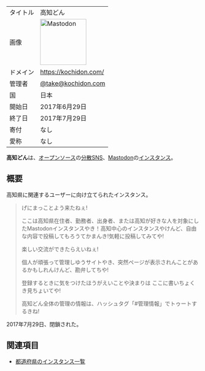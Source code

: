 <div>

|          |                                                                                                                                                                                                                                                                                                        |
|----------|--------------------------------------------------------------------------------------------------------------------------------------------------------------------------------------------------------------------------------------------------------------------------------------------------------|
| タイトル | 高知どん                                                                                                                                                                                                                                                                                               |
| 画像     | [<img src="/images/thumb/0/00/Mastodon_logo.png/120px-Mastodon_logo.png" srcset="/images/thumb/0/00/Mastodon_logo.png/180px-Mastodon_logo.png 1.5x, /images/0/00/Mastodon_logo.png 2x" width="120" height="120" alt="Mastodon" />](/%E3%83%95%E3%82%A1%E3%82%A4%E3%83%AB:Mastodon_logo.png "Mastodon") |
| ドメイン | <a href="https://kochidon.com/" rel="nofollow">https://kochidon.com/</a>                                                                                                                                                                                                                               |
| 管理者   | <a href="https://kochidon.com/@take" rel="nofollow">@take@kochidon.com</a>                                                                                                                                                                                                                             |
| 国       | 日本                                                                                                                                                                                                                                                                                                   |
| 開始日   | 2017年6月29日                                                                                                                                                                                                                                                                                          |
| 終了日   | 2017年7月29日                                                                                                                                                                                                                                                                                          |
| 寄付     | なし                                                                                                                                                                                                                                                                                                   |
| 愛称     | なし                                                                                                                                                                                                                                                                                                   |

**高知どん**は、[オープンソース](/%E3%82%AA%E3%83%BC%E3%83%97%E3%83%B3%E3%82%BD%E3%83%BC%E3%82%B9 "オープンソース")の[分散SNS](/%E5%88%86%E6%95%A3SNS "分散SNS")、[Mastodon](/Mastodon "Mastodon")の[インスタンス](/%E3%82%A4%E3%83%B3%E3%82%B9%E3%82%BF%E3%83%B3%E3%82%B9 "インスタンス")。

## 概要

高知県に関連するユーザーに向け立てられたインスタンス。

> げにまっことよう来たねぇ!
>
> ここは高知県在住者、勤務者、出身者、または高知が好きな人を対象にしたMastodonインスタンスやき！高知中心のインスタンスやけんど、自由な内容で投稿してもろうてかまんき!気軽に投稿してみてや!
>
> 楽しい交流ができたらえいねぇ!
>
> 個人が頑張って管理しゆうサイトやき、突然ページが表示されんことがあるかもしれんけんど、勘弁してちや!
>
> 登録するときに気をつけたほうがえいことや決まりは ここに書いちょくき見ちょいてや!
>
> 高知どん全体の管理の情報は、ハッシュタグ「#管理情報」でトゥートするきね!

2017年7月29日、閉鎖された。

## 関連項目

-   [都道府県のインスタンス一覧](/%E9%83%BD%E9%81%93%E5%BA%9C%E7%9C%8C%E3%81%AE%E3%82%A4%E3%83%B3%E3%82%B9%E3%82%BF%E3%83%B3%E3%82%B9%E4%B8%80%E8%A6%A7 "都道府県のインスタンス一覧")

  

</div>

